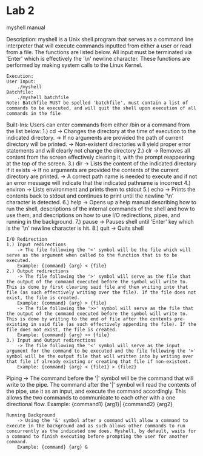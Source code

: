# Lab 2

myshell manual

Description:
myshell is a Unix shell program that serves as a command line interpreter that will execute commands inputted from either a user or read from a file. The functions are listed below. All input must be terminated via 'Enter' which is effectively the '\n' newline character.
These functions are performed by making system calls to the Linux Kernel.
~~~~~~~~~~~~~~~~~~~~~~~~~~~~~~~~~~~~~~~~~~~~~~~~~~~~~~~~~~~~~~~~~
Execution:
User Input:
	./myshell
Batchfile:
	./myshell batchfile
Note: Batchfile MUST be spelled 'batchfile', must contain a list of commands to be executed, and will quit the shell upon execution of all commands in the file
~~~~~~~~~~~~~~~~~~~~~~~~~~~~~~~~~~~~~~~~~~~~~~~~~~~~~~~~~~~~~~~~~
Built-Ins:
Users can enter commands from either /bin or a command from the list below:
	1.) cd <name of directory>
	-> Changes the directory at the time of execution to the indicated directory.
	-> If no arguments are provided the path of current directory will be printed.
	-> Non-existent directories will yield proper error statements and will clearly not change the directory
	2.) clr
	-> Removes all content from the screen effectively clearing it, with the prompt reappearing at the top of the screen.
	3.) dir <name of directory>
	-> Lists the content of the indicated directory if it exists
	-> If no arguments are provided the contents of the current directory are printed.
	-> A correct path name is needed to execute and if not an error message will indicate that the indicated pathname is incorrect
	4.) environ
	-> Lists environment and prints them to stdout
	5.) echo <argument>
	-> Prints the <argument> contents back to stdout and continues to print until the newline '\n' character is detected.
	6.) help
	-> Opens up a help manual describing how to run the shell, descriptions of the internal commands of the shell and how to use them, and descriptions on 	how to use I/O redirections, pipes, and running in the background.
	7.) pause
	-> Pauses shell until 'Enter' key which is the '\n' newline character is hit.
	8.) quit
	-> Quits shell
~~~~~~~~~~~~~~~~~~~~~~~~~~~~~~~~~~~~~~~~~~~~~~~~~~~~~~~~~~~~~~~~~
I/O Redirection
1.) Input redirections
	-> The file following the '<' symbol will be the file which will serve as the argument when called to the function that is to be executed.
	Example: {command} {arg} < {file}
2.) Output redirections
	-> The file following the '>' symbol will serve as the file that the output of the command executed before the symbol will write to. This is done by first clearing said file and then writing into that file (as such effectively writing over the file). If the file does not exist, the file is created.
	Example: {command} {arg} > {file}
	-> The file following the '>>' symbol will serve as the file that the output of the command executed before the symbol will write to. This is done by writing to the end of file after the contents pre-existing in said file (as such effectively appending the file). If the file does not exist, the file is created.
	Example: {command} {arg} >> {file}
3.) Input and Output redirections
	-> The file following the '<' symbol will serve as the input argument for the command to be executed and the file following the '>' symbol will be the output file that will written into by writing over that file if already existing or creating that file if non-existent.
	Example: {command} {arg} < {file1} > {file2}
~~~~~~~~~~~~~~~~~~~~~~~~~~~~~~~~~~~~~~~~~~~~~~~~~~~~~~~~~~~~~~~~~
Piping
	-> The command before the '|' symbol will be the command that will write to the pipe. The command after the '|' symbol will read the contents of the pipe, use it as an input, and execute the command accordingly. This allows the two commands to communicate to each other with a one directional flow.
	Example: {command1} {arg1}| {command2} {arg2}
~~~~~~~~~~~~~~~~~~~~~~~~~~~~~~~~~~~~~~~~~~~~~~~~~~~~~~~~~~~~~~~~~
Running Background
	-> Using the '&' symbol after a command will allow a command to execute in the background and as such allows other commands to run concurrently as the indicated one does. Myshell, by default, waits for a command to finish executing before prompting the user for another command.
	Example: {command} {arg} &


